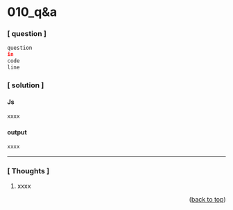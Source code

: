 <a name="topage"></a>

# 010_q&a

### [ question ]
```sh
question
in
code
line
```

### [ solution ]

#### Js

```sh
xxxx
```

#### output
```sh
xxxx
```

-----

### [ Thoughts ]

  1. xxxx
  

<p align="right">(<a href="#topage">back to top</a>)</p>
<br/>
<br/>
